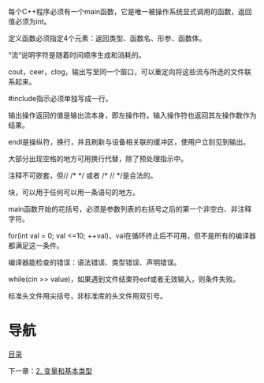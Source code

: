 每个C++程序必须有一个main函数，它是唯一被操作系统显式调用的函数，返回值必须为int。

定义函数必须指定4个元素：返回类型、函数名、形参、函数体。

“流“说明字符是随着时间顺序生成和消耗的。

cout，ceer，clog，输出写至同一个窗口，可以重定向将这些流与所选的文件联系起来。

\#include指示必须单独写成一行。

输出操作返回的值是输出流本身，即左操作符。输入操作符也返回其左操作数作为结果。

endl是操纵符，换行，并且刷新与设备相关联的缓冲区，使用户立刻见到输出。

大部分出现空格的地方可用换行代替，除了预处理指示中。

注释不可嵌套，但// /\* \*/ 或者 /\* // \*/是合法的。

块，可以用于任何可以用一条语句的地方。

main函数开始的花括号，必须是参数列表的右括号之后的第一个非空白、非注释字符。

for(int val = 0; val <=10; ++val)，val在循环终止后不可用，但不是所有的编译器都满足这一条件。

编译器能检查的错误：语法错误、类型错误、声明错误。

while(cin >> value)，如果遇到文件结束符eof或者无效输入，则条件失败。

标准头文件用尖括号，非标准库的头文件用双引号。

# 导航

[目录](README.md)

下一章：[2. 变量和基本类型](2. 变量和基本类型.md)
